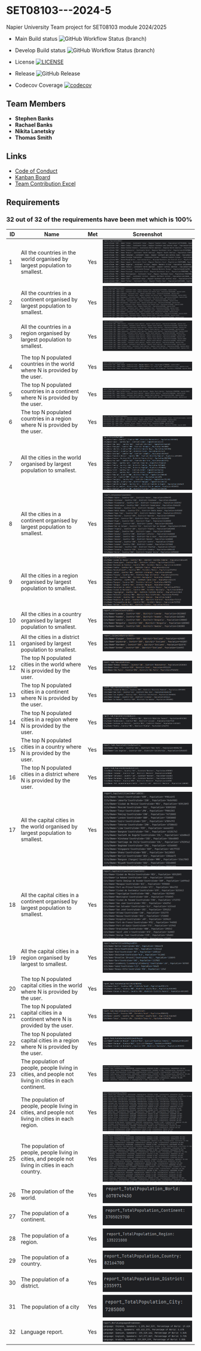 # SET08103---2024-5
Napier University Team project for SET08103 module 2024/2025

* Main Build status ![GitHub Workflow Status (branch)](https://img.shields.io/github/actions/workflow/status/NikitaEdin/SET09103_2024-5/.github/workflows/main.yml?branch=main)

* Develop Build status ![GitHub Workflow Status (branch)](https://img.shields.io/github/actions/workflow/status/NikitaEdin/SET09103_2024-5/.github/workflows/main.yml?branch=develop)

* License [![LICENSE](https://img.shields.io/github/license/NikitaEdin/sem.svg?style=flat-square)](https://github.com/NikitaEdin/SET09103_2024-5/blob/main/LICENSE)

* Release  ![GitHub Release](https://img.shields.io/github/v/release/nikitaedin/SET09103_2024-5?include_prereleases)

* Codecov Coverage [![codecov](https://codecov.io/gh/NikitaEdin/SET08103_2024-5/branch/develop/graph/badge.svg?token=380HR1UHWD)](https://codecov.io/gh/NikitaEdin/SET08103_2024-5)

## Team Members
- **Stephen Banks**
- **Rachael Banks**
- **Nikita Lanetsky**
- **Thomas Smith**

## Links
- [Code of Conduct](./CODE_OF_CONDUCT.md)
- [Kanban Board](https://zube.io/napier-366/set08103/w/workspace-1/kanban)
- [Team Contribution Excel](https://livenapierac-my.sharepoint.com/:x:/r/personal/40690823_live_napier_ac_uk/Documents/Software%20Engineering%20Methods.xlsx?d=w7f256f84d5e14544a8583b75cf1caf37&csf=1&web=1&e=AeA08L)

## Requirements
### 32 out of 32 of the requirements have been met which is 100%

| ID | Name                                                                                                  | Met | Screenshot                                           |
|----|-------------------------------------------------------------------------------------------------------|-----|------------------------------------------------------|
| 1  | All the countries in the world organised by largest population to smallest.                           | Yes | ![Screenshot 1](DOCS/Screenshots/requirement1.png)   |
| 2  | All the countries in a continent organised by largest population to smallest.                         | Yes | ![Screenshot 2](DOCS/Screenshots/requirement2.png)   |
| 3  | All the countries in a region organised by largest population to smallest.                            | Yes | ![Screenshot 3](DOCS/Screenshots/requirement3.png)   |
| 4  | The top N populated countries in the world where N is provided by the user.                           | Yes | ![Screenshot 4](DOCS/Screenshots/requirement4.png)   |
| 5  | The top N populated countries in a continent where N is provided by the user.                         | Yes | ![Screenshot 5](DOCS/Screenshots/requirement5.png)   |
| 6  | The top N populated countries in a region where N is provided by the user.                            | Yes | ![Screenshot 6](DOCS/Screenshots/requirement6.png)   |
| 7  | All the cities in the world organised by largest population to smallest.                              | Yes | ![Screenshot 7](DOCS/Screenshots/requirement7.png)   |
| 8  | All the cities in a continent organised by largest population to smallest.                            | Yes | ![Screenshot 8](DOCS/Screenshots/requirement8.png)   |
| 9  | All the cities in a region organised by largest population to smallest.                               | Yes | ![Screenshot 9](DOCS/Screenshots/requirement9.png)   |
| 10 | All the cities in a country organised by largest population to smallest.                              | Yes | ![Screenshot 10](DOCS/Screenshots/requirement10.png) |
| 11 | All the cities in a district organised by largest population to smallest.                             | Yes | ![Screenshot 11](DOCS/Screenshots/requirement11.png) |
| 12 | The top N populated cities in the world where N is provided by the user.                              | Yes | ![Screenshot 12](DOCS/Screenshots/requirement12.png) |
| 13 | The top N populated cities in a continent where N is provided by the user.                            | Yes | ![Screenshot 13](DOCS/Screenshots/requirement13.png) |
| 14 | The top N populated cities in a region where N is provided by the user.                               | Yes | ![Screenshot 14](DOCS/Screenshots/requirement14.png) |
| 15 | The top N populated cities in a country where N is provided by the user.                              | Yes | ![Screenshot 15](DOCS/Screenshots/requirement15.png) |
| 16 | The top N populated cities in a district where N is provided by the user.                             | Yes | ![Screenshot 16](DOCS/Screenshots/requirement16.png) |
| 17 | All the capital cities in the world organised by largest population to smallest.                      | Yes | ![Screenshot 17](DOCS/Screenshots/requirement17.png) |
| 18 | All the capital cities in a continent organised by largest population to smallest.                    | Yes | ![Screenshot 18](DOCS/Screenshots/requirement18.png) |
| 19 | All the capital cities in a region organised by largest to smallest.                                  | Yes | ![Screenshot 19](DOCS/Screenshots/requirement19.png) |
| 20 | The top N populated capital cities in the world where N is provided by the user.                      | Yes | ![Screenshot 20](DOCS/Screenshots/requirement20.png) |
| 21 | The top N populated capital cities in a continent where N is provided by the user.                    | Yes | ![Screenshot 21](DOCS/Screenshots/requirement21.png) |
| 22 | The top N populated capital cities in a region where N is provided by the user.                       | Yes | ![Screenshot 22](DOCS/Screenshots/requirement22.png) |
| 23 | The population of people, people living in cities, and people not living in cities in each continent. | Yes | ![Screenshot 23](DOCS/Screenshots/requirement23.png) |
| 24 | The population of people, people living in cities, and people not living in cities in each region.    | Yes | ![Screenshot 24](DOCS/Screenshots/requirement24.png) |
| 25 | The population of people, people living in cities, and people not living in cities in each country.   | Yes | ![Screenshot 25](DOCS/Screenshots/requirement25.png) |
| 26 | The population of the world.                                                                          | Yes | ![Screenshot 26](DOCS/Screenshots/requirement26.png) |
| 27 | The population of a continent.                                                                        | Yes | ![Screenshot 27](DOCS/Screenshots/requirement27.png) |
| 28 | The population of a region.                                                                           | Yes | ![Screenshot 28](DOCS/Screenshots/requirement28.png) |
| 29 | The population of a country.                                                                          | Yes | ![Screenshot 29](DOCS/Screenshots/requirement29.png) |
| 30 | The population of a district.                                                                         | Yes | ![Screenshot 30](DOCS/Screenshots/requirement30.png) |
| 31 | The population of a city                                                                              | Yes | ![Screenshot 31](DOCS/Screenshots/requirement31.png) |
| 32 | Language report.                                                                                      | Yes | ![Screenshot 32](DOCS/Screenshots/requirement32.png)  |

